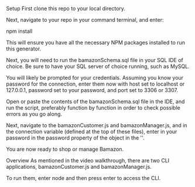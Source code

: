 Setup
First clone this repo to your local directory.

Next, navigate to your repo in your command terminal, and enter:

npm install

This will ensure you have all the necessary NPM packages installed to run this generator.

Next, you will need to run the bamazonSchema.sql file in your SQL IDE of choice. Be sure to have your SQL server of choice running, such as MySQL.

You will likely be prompted for your credentials. Assuming you know your password for the connection, enter them now with host set to localhost or 127.0.0.1, password set to your password, and port set to 3306 or 3307.

Open or paste the contents of the bamazonSchema.sql file in the IDE, and run the script, preferably function by function in order to check possible errors as you go along.

Next, navigate to the bamazonCustomer.js and bamazonManager.js, and in the connection variable (defined at the top of these files), enter in your password in the password property of the object in the ''.

You are now ready to shop or manage Bamazon.

Overview
As mentioned in the video walkthrough, there are two CLI applications, bamazonCustomer.js and bamazonManager.js.

To run them, enter node <your app of choice> and then press enter to access the CLI.